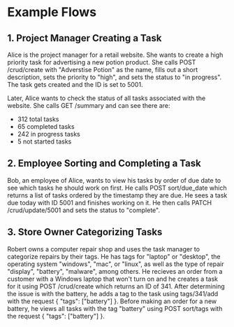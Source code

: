 # Example Flows
## 1. Project Manager Creating a Task
Alice is the project manager for a retail website. She wants to create a high priority task for advertising a new potion product. She calls POST /crud/create with "Adverstise Potion" as the name, fills out a short description, sets the priority to "high", and sets the status to "in progress". The task gets created and the ID is set to 5001.

Later, Alice wants to check the status of all tasks associated with the website. She calls GET /summary and can see there are:
- 312 total tasks
- 65 completed tasks
- 242 in progress tasks
- 5 not started tasks
  
## 2. Employee Sorting and Completing a Task
Bob, an employee of Alice, wants to view his tasks by order of due date to see which tasks he should work on first. He calls POST sort/due_date which returns a list of tasks ordered by the timestamp they are due. He sees a task due today with ID 5001 and finishes working on it. He then calls PATCH /crud/update/5001 and sets the status to "complete".

## 3. Store Owner Categorizing Tasks
Robert owns a computer repair shop and uses the task manager to categorize repairs by their tags. He has tags for "laptop" or "desktop", the operating system "windows", "mac", or "linux", as well as the type of repair "display", "battery", "malware", among others. He recieves an order from a customer with a Windows laptop that won't turn on and he creates a task for it using POST /crud/create which returns an ID of 341. After determining the issue is with the battery, he adds a tag to the task using tags/341/add with the request { "tags": ["battery"] }. Before making an order for a new battery, he views all tasks with the tag "battery" using POST sort/tags with the request { "tags": ["battery"] }. 
